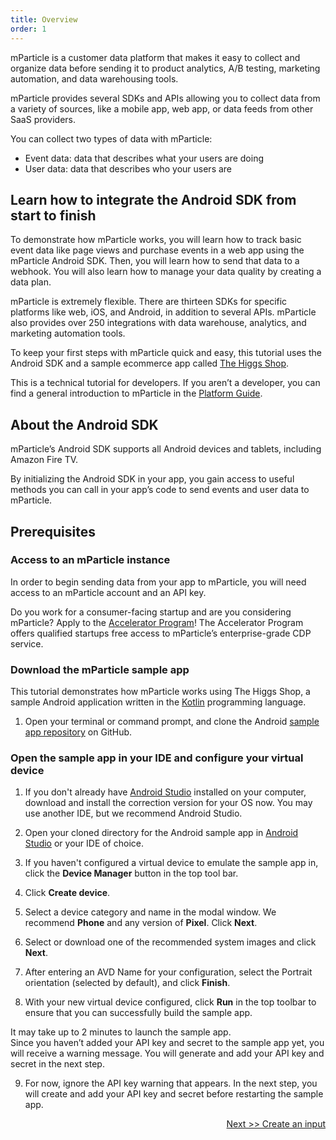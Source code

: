 ```yaml
---
title: Overview
order: 1
---
```


mParticle is a customer data platform that makes it easy to collect and organize data before sending it to product analytics, A/B testing, marketing automation, and data warehousing tools.

mParticle provides several SDKs and APIs allowing you to collect data from a variety of sources, like a mobile app, web app, or data feeds from other SaaS providers.

You can collect two types of data with mParticle:

* Event data: data that describes what your users are doing
* User data: data that describes who your users are

## Learn how to integrate the Android SDK from start to finish

To demonstrate how mParticle works, you will learn how to track basic event data like page views and purchase events in a web app using the mParticle Android SDK. Then, you will learn how to send that data to a webhook. You will also learn how to manage your data quality by creating a data plan. 

mParticle is extremely flexible. There are thirteen SDKs for specific platforms like web, iOS, and Android, in addition to several APIs. mParticle also provides over 250 integrations with data warehouse, analytics, and marketing automation tools.

To keep your first steps with mParticle quick and easy, this tutorial uses the Android SDK and a sample ecommerce app called [The Higgs Shop](https://github.com/mParticle/mparticle-android-sample-apps/tree/main/core-sdk-samples/higgs-shop-sample-app).

<aside>
    This is a technical tutorial for developers. If you aren’t a developer, you can find a general introduction to mParticle in the <a href='https://docs.mparticle.com/guides/platform-guide/introduction/'>Platform Guide</a>.
</aside>

## About the Android SDK

mParticle’s Android SDK supports all Android devices and tablets, including Amazon Fire TV.

By initializing the Android SDK in your app, you gain access to useful methods you can call in your app’s code to send events and user data to mParticle.

## Prerequisites

### Access to an mParticle instance

In order to begin sending data from your app to mParticle, you will need access to an mParticle account and an API key.

<aside>
    Do you work for a consumer-facing startup and are you considering mParticle? Apply to the <a href="http://mparticle.com/lpg/accelerator">Accelerator Program</a>! The Accelerator Program offers qualified startups free access to mParticle’s enterprise-grade CDP service.
</aside>

### Download the mParticle sample app

This tutorial demonstrates how mParticle works using The Higgs Shop, a sample Android application written in the [Kotlin](https://kotlinlang.org/) programming language. 

1. Open your terminal or command prompt, and clone the Android [sample app repository](https://github.com/mParticle/mparticle-android-sample-apps/tree/main/core-sdk-samples/higgs-shop-sample-app) on GitHub.

### Open the sample app in your IDE and configure your virtual device

1. If you don't already have [Android Studio](https://developer.android.com/studio) installed on your computer, download and install the correction version for your OS now. You may use another IDE, but we recommend Android Studio.

2. Open your cloned directory for the Android sample app in [Android Studio](https://developer.android.com/studio) or your IDE of choice.

3. If you haven't configured a virtual device to emulate the sample app in, click the **Device Manager** button in the top tool bar.

4. Click **Create device**.

5. Select a device category and name in the modal window. We recommend **Phone** and any version of **Pixel**. Click **Next**.

6. Select or download one of the recommended system images and click **Next**.

7. After entering an AVD Name for your configuration, select the Portrait orientation (selected by default), and click **Finish**.

8. With your new virtual device configured, click **Run** in the top toolbar to ensure that you can successfully build the sample app.

<aside>
    It may take up to 2 minutes to launch the sample app.
</aside>

<aside>
    Since you haven’t added your API key and secret to the sample app yet, you will receive a warning message. You will generate and add your API key and secret in the next step.
</aside>

9. For now, ignore the API key warning that appears. In the next step, you will create and add your API key and secret before restarting the sample app.

<a href="/developers/quickstart/android/create-input/" style="position:relative; float:right">Next >> Create an input</a>